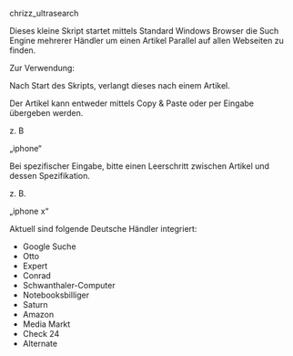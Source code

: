 chrizz_ultrasearch

Dieses kleine Skript startet mittels Standard Windows Browser die Such Engine mehrerer Händler um einen Artikel Parallel auf allen Webseiten zu finden.

Zur Verwendung:

Nach Start des Skripts, verlangt dieses nach einem Artikel.

Der Artikel kann entweder mittels Copy & Paste oder per Eingabe übergeben werden.

z. B

„iphone“

Bei spezifischer Eingabe, bitte einen Leerschritt zwischen Artikel und dessen Spezifikation.

z. B.

„iphone x“

Aktuell sind folgende Deutsche Händler integriert:

-	Google Suche
-	Otto
-	Expert
-	Conrad
-	Schwanthaler-Computer
-	Notebooksbilliger
-	Saturn
-	Amazon
-	Media Markt
-	Check 24
-	Alternate

